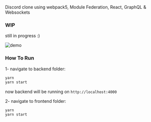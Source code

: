 Discord clone using webpack5, Module Federation, React, GraphQL & Websockets

### WIP
still in progress :)

![demo](https://i.imgur.com/2BJA0lK.png)



### How To Run

1- navigate to backend folder:

```javascript
yarn
yarn start
```
now backend will be running on `http://localhost:4000`

2- navigate to frontend folder:

```
yarn
yarn start
```
